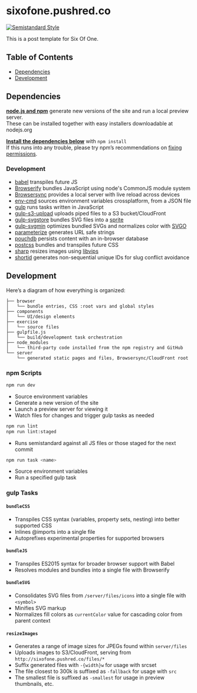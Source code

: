 sixofone.pushred.co
===================

[![Semistandard Style][semistandard-badge]][semistandard]

This is a post template for Six Of One. 

Table of Contents
-----------------

- [Dependencies](#dependencies)
- [Development](#development)

Dependencies
------------

**[node.js and npm][node]** generate new versions of the site and run a local preview server.<br>
These can be installed together with easy installers downloadable at nodejs.org

**[Install the dependencies below][npm]** with `npm install`<br>
If this runs into any trouble, please try npm’s recommendations on [fixing permissions][npm-permissions].

### Development

- [babel][babel] transpiles future JS
- [Browserify][bs] bundles JavaScript using node's CommonJS module system 
- [Browsersync][bs] provides a local server with live reload across devices
- [env-cmd][env-cmd] sources environment variables crossplatform, from a JSON file
- [gulp][gulp] runs tasks written in JavaScript
- [gulp-s3-upload][gulp-s3-upload] uploads piped files to a S3 bucket/CloudFront
- [gulp-svgstore][svgstore] bundles SVG files into a [sprite][sprites]
- [gulp-svgmin][svgmin] optimizes bundled SVGs and normalizes color with [SVGO][svgo]
- [parameterize][parameterize] generates URL safe strings
- [pouchdb][pouchdb] persists content with an in-browser database
- [postcss][postcss] bundles and transpiles future CSS
- [sharp][sharp] resizes images using [libvips][libvips]
- [shortid][shortid] generates non-sequential unique IDs for slug conflict avoidance


Development
-----------

Here’s a diagram of how everything is organized:

    ├── browser
    │   └── bundle entries, CSS :root vars and global styles
    ├── components
    │   └── UI/design elements
    ├── exercise
    │   └── source files
    ├── gulpfile.js
    │   └── build/development task orchestration
    ├── node_modules
    │   └── third-party code installed from the npm registry and GitHub
    └── server
        └── generated static pages and files, Browsersync/CloudFront root

### npm Scripts

```sh
npm run dev
```

- Source environment variables
- Generate a new version of the site
- Launch a preview server for viewing it
- Watch files for changes and trigger gulp tasks as needed

```sh
npm run lint
npm run lint:staged
```

- Runs semistandard against all JS files or those staged for the next commit

```sh
npm run task <name>
```

- Source environment variables
- Run a specified gulp task

### gulp Tasks

#### `bundleCSS`

- Transpiles CSS syntax (variables, property sets, nesting) into better supported CSS
- Inlines @imports into a single file
- Autoprefixes experimental properties for supported browsers

#### `bundleJS`

- Transpiles ES2015 syntax for broader browser support with Babel
- Resolves modules and bundles into a single file with Browserify

#### `bundleSVG`

- Consolidates SVG files from `/server/files/icons` into a single file with `<symbol>`
- Minifies SVG markup
- Normalizes fill colors as `currentColor` value for cascading color from parent context 

#### `resizeImages`

- Generates a range of image sizes for JPEGs found within `server/files`
- Uploads images to S3/CloudFront, serving from `http://sixofone.pushred.co/files/*`
- Suffix generated files with `-{width}w` for usage with srcset
- The file closest to 300k is suffixed as `-fallback` for usage with `src`
- The smallest file is suffixed as `-smallest` for usage in preview thumbnails, etc.

[semistandard]: https://github.com/Flet/semistandard
[semistandard-badge]: https://img.shields.io/badge/code%20style-semistandard-brightgreen.svg?style=flat

[node]: https://nodejs.org
[npm]: https://docs.npmjs.com/getting-started/installing-npm-packages-locally
[npm-permissions]: https://docs.npmjs.com/getting-started/fixing-npm-permissions

[babel]: https://babeljs.io/
[browserify]: http://browserify.org/ 
[bs]: https://www.browsersync.io/
[env-cmd]: https://github.com/toddbluhm/env-cmd
[gulp]: http://gulpjs.com/
[gulp-s3-upload]: https://github.com/clineamb/gulp-s3-upload
[libvips]: http://www.vips.ecs.soton.ac.uk/
[parameterize]: https://github.com/fyalavuz/node-parameterize
[postcss]: http://postcss.org/
[pouchdb]: https://pouchdb.com/
[sharp]: https://github.com/lovell/sharp
[shortid]: https://github.com/dylang/shortid
[svgstore]: https://github.com/w0rm/gulp-svgstore
[svgmin]: https://github.com/ben-eb/gulp-svgmin
[svgo]: https://github.com/svg/svgo

[sprites]: https://css-tricks.com/svg-symbol-good-choice-icons/
